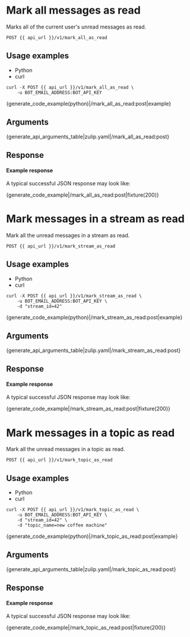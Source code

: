 # Mark all messages as read

Marks all of the current user's unread messages as read.

`POST {{ api_url }}/v1/mark_all_as_read`

## Usage examples

<div class="code-section" markdown="1">
<ul class="nav">
<li data-language="python">Python</li>
<li data-language="curl">curl</li>
</ul>
<div class="blocks">

<div data-language="curl" markdown="1">

```
curl -X POST {{ api_url }}/v1/mark_all_as_read \
    -u BOT_EMAIL_ADDRESS:BOT_API_KEY
```

</div>

<div data-language="python" markdown="1">

{generate_code_example(python)|/mark_all_as_read:post|example}

</div>

</div>

</div>

## Arguments

{generate_api_arguments_table|zulip.yaml|/mark_all_as_read:post}

## Response

#### Example response

A typical successful JSON response may look like:

{generate_code_example|/mark_all_as_read:post|fixture(200)}


# Mark messages in a stream as read

Mark all the unread messages in a stream as read.

`POST {{ api_url }}/v1/mark_stream_as_read`

## Usage examples

<div class="code-section" markdown="1">
<ul class="nav">
<li data-language="python">Python</li>
<li data-language="curl">curl</li>
</ul>
<div class="blocks">

<div data-language="curl" markdown="1">

```
curl -X POST {{ api_url }}/v1/mark_stream_as_read \
    -u BOT_EMAIL_ADDRESS:BOT_API_KEY \
    -d "stream_id=42"
```

</div>

<div data-language="python" markdown="1">

{generate_code_example(python)|/mark_stream_as_read:post|example}

</div>

</div>

</div>

## Arguments

{generate_api_arguments_table|zulip.yaml|/mark_stream_as_read:post}

## Response

#### Example response

A typical successful JSON response may look like:

{generate_code_example|/mark_stream_as_read:post|fixture(200)}


# Mark messages in a topic as read

Mark all the unread messages in a topic as read.

`POST {{ api_url }}/v1/mark_topic_as_read`

## Usage examples

<div class="code-section" markdown="1">
<ul class="nav">
<li data-language="python">Python</li>
<li data-language="curl">curl</li>
</ul>
<div class="blocks">

<div data-language="curl" markdown="1">

```
curl -X POST {{ api_url }}/v1/mark_topic_as_read \
    -u BOT_EMAIL_ADDRESS:BOT_API_KEY \
    -d "stream_id=42" \
    -d "topic_name=new coffee machine"
```

</div>

<div data-language="python" markdown="1">

{generate_code_example(python)|/mark_topic_as_read:post|example}

</div>

</div>

</div>

## Arguments

{generate_api_arguments_table|zulip.yaml|/mark_topic_as_read:post}

## Response

#### Example response

A typical successful JSON response may look like:

{generate_code_example|/mark_topic_as_read:post|fixture(200)}
